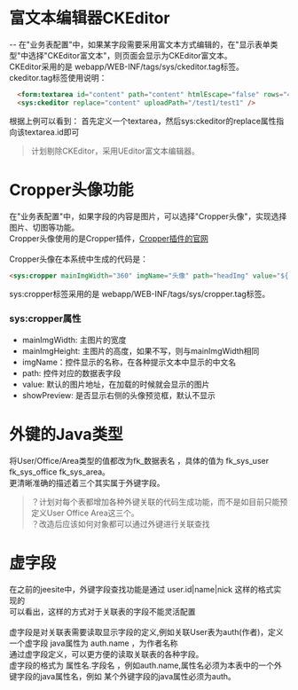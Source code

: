 # 富文本编辑器CKEditor
--
在"业务表配置"中，如果某字段需要采用富文本方式编辑的，在"显示表单类型"中选择"CKEditor富文本"，则页面会显示为CKEditor富文本。<br>
CKEditor采用的是 webapp/WEB-INF/tags/sys/ckeditor.tag标签。<br>
ckeditor.tag标签使用说明：
```html
  <form:textarea id="content" path="content" htmlEscape="false" rows="4" maxlength="20000" class="input-xxlarge required"/>
  <sys:ckeditor replace="content" uploadPath="/test1/test1" />
```
  根据上例可以看到：
  首先定义一个textarea，然后sys:ckeditor的replace属性指向该textarea.id即可

> 计划剔除CKEditor，采用UEditor富文本编辑器。

# Cropper头像功能
在"业务表配置"中，如果字段的内容是图片，可以选择"Cropper头像"，实现选择图片、切图等功能。<br>
Cropper头像使用的是Cropper插件，[Cropper插件的官网](http://fengyuanchen.github.io/cropper/) <br>
<br>
Cropper头像在本系统中生成的代码是：<br>
```html
<sys:cropper mainImgWidth="360" imgName="头像" path="headImg" value="${test1.headImg}"/>
```
sys:cropper标签采用的是 webapp/WEB-INF/tags/sys/cropper.tag标签。<br>

### sys:cropper属性
* mainImgWidth: 主图片的宽度
* mainImgHeight: 主图片的高度，如果不写，则与mainImgWidth相同
* imgName：控件显示的名称，在各种提示文本中显示的中文名
* path: 控件对应的数据表字段
* value: 默认的图片地址，在加载的时候就会显示的图片
* showPreview: 是否显示右侧的头像预览框，默认不显示

# 外键的Java类型
将User/Office/Area类型的值都改为fk_数据表名 ，具体的值为 fk_sys_user  fk_sys_office  fk_sys_area。<br>
更清晰准确的描述着三个其实属于外键字段。<br>
>？计划对每个表都增加各种外键关联的代码生成功能，而不是如目前只能预定义User Office Area这三个。<br>
>？改造后应该如何对象都可以通过外键进行关联查找

# 虚字段
在之前的jeesite中，外键字段查找功能是通过 user.id|name|nick 这样的格式实现的<br>
可以看出，这样的方式对于关联表的字段不能灵活配置<br><br>
虚字段是对关联表需要读取显示字段的定义,例如关联User表为auth(作者)，定义一个虚字段 java属性为 auth.name ，为作者名称<br>
通过虚字段定义，可以更方便的读取关联表的各种字段。<br>
虚字段的格式为 属性名.字段名 ，例如auth.name,属性名必须为本表中的一个外键字段的java属性名，例如 某个外键字段的java属性必须为auth。<br>





